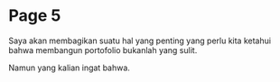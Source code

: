# Page 5

Saya akan membagikan suatu hal yang penting yang perlu kita ketahui bahwa membangun portofolio bukanlah yang sulit. 

Namun yang kalian ingat bahwa. 
